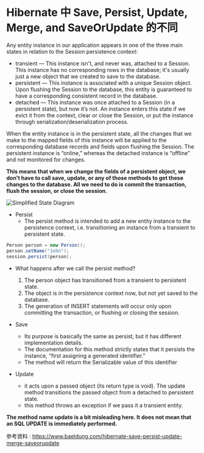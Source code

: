 # Hibernate 中 Save, Persist, Update, Merge, and SaveOrUpdate 的不同

Any entity instance in our application appears in one of the three main states in relation to the Session persistence context:

- transient — This instance isn't, and never was, attached to a Session. This instance has no corresponding rows in the database; it's usually just a new object that we created to save to the database.
- persistent — This instance is associated with a unique Session object. Upon flushing the Session to the database, this entity is guaranteed to have a corresponding consistent record in the database.
- detached — This instance was once attached to a Session (in a persistent state), but now it’s not. An instance enters this state if we evict it from the context, clear or close the Session, or put the instance through serialization/deserialization process.

When the entity instance is in the persistent state, all the changes that we make to the mapped fields of this instance will be applied to the corresponding database records and fields upon flushing the Session. The persistent instance is “online,” whereas the detached instance is “offline” and not monitored for changes.

**This means that when we change the fields of a persistent object, we don't have to call save, update, or any of those methods to get these changes to the database. All we need to do is commit the transaction, flush the session, or close the session.**

![Simplified State Diagram](https://www.baeldung.com/wp-content/uploads/2016/07/2016-07-11_13-38-11-1024x551.png)

- Persist
   - The persist method is intended to add a new entity instance to the persistence context, i.e. transitioning an instance from a transient to persistent state.
```java
Person person = new Person();
person.setName("John");
session.persist(person);
```
- What happens after we call the persist method?
    1. The person object has transitioned from a transient to persistent state.
    2. The object is in the persistence context now, but not yet saved to the database.
    3. The generation of INSERT statements will occur only upon committing the transaction, or flushing or closing the session.


- Save
  - Its purpose is basically the same as persist, but it has different implementation details.
  - The documentation for this method strictly states that it persists the instance, “first assigning a generated identifier.”
  - The method will return the Serializable value of this identifier


- Update
  - it acts upon a passed object (its return type is void). The update method transitions the passed object from a detached to persistent state.
  - this method throws an exception if we pass it a transient entity.
  
**The method name update is a bit misleading here. It does not mean that an SQL UPDATE is immediately performed.**



參考資料 : https://www.baeldung.com/hibernate-save-persist-update-merge-saveorupdate
